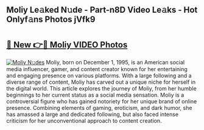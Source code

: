 ## Moliy Le𝚊ked N𝚞de - Part-n8D Video Le𝚊ks - Hot Onlyf𝚊ns Photos jVfk9

# <h2><a href="http://ac39202.deff.icu/?id=Moliy">🔗 New 👉🔴 Moliy VIDEO Photos</a></h2>

[![Moliy N𝚞des](https://i.imgur.com/rIISA9y.gif)](http://ac39202.deff.icu/?id=Moliy)
Moliy, born on December 1, 1995, is an American social media influencer, gamer, and content creator known for her entertaining and engaging presence on various platforms. With a large following and a diverse range of content, Moliy has carved out a unique niche for herself in the digital world. This article explores the journey of Moliy, from her humble beginnings to her current status as a social media sensation. Moliy is a controversial figure who has gained notoriety for her unique brand of online presence. Combining elements of gaming, eroticism, and dark humor, she has amassed a large and dedicated following, but also faced intense criticism for her unconventional approach to content creation.
